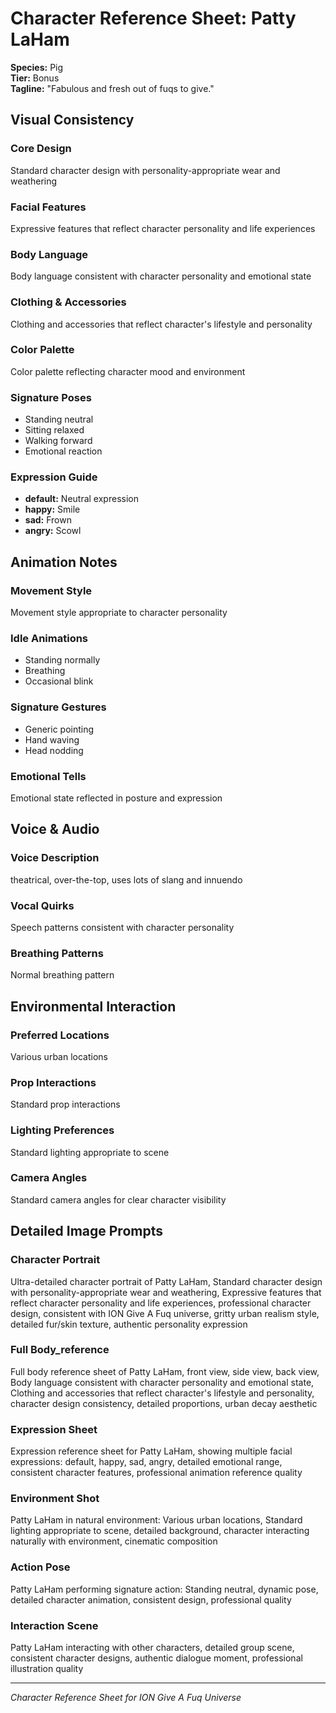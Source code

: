 # Character Reference Sheet: Patty LaHam

**Species:** Pig  
**Tier:** Bonus  
**Tagline:** "Fabulous and fresh out of fuqs to give."

## Visual Consistency

### Core Design
Standard character design with personality-appropriate wear and weathering

### Facial Features
Expressive features that reflect character personality and life experiences

### Body Language
Body language consistent with character personality and emotional state

### Clothing & Accessories
Clothing and accessories that reflect character's lifestyle and personality

### Color Palette
Color palette reflecting character mood and environment

### Signature Poses
- Standing neutral
- Sitting relaxed
- Walking forward
- Emotional reaction

### Expression Guide
- **default:** Neutral expression
- **happy:** Smile
- **sad:** Frown
- **angry:** Scowl

## Animation Notes

### Movement Style
Movement style appropriate to character personality

### Idle Animations
- Standing normally
- Breathing
- Occasional blink

### Signature Gestures
- Generic pointing
- Hand waving
- Head nodding

### Emotional Tells
Emotional state reflected in posture and expression

## Voice & Audio

### Voice Description
theatrical, over-the-top, uses lots of slang and innuendo

### Vocal Quirks
Speech patterns consistent with character personality

### Breathing Patterns
Normal breathing pattern

## Environmental Interaction

### Preferred Locations
Various urban locations

### Prop Interactions
Standard prop interactions

### Lighting Preferences
Standard lighting appropriate to scene

### Camera Angles
Standard camera angles for clear character visibility

## Detailed Image Prompts

### Character Portrait
Ultra-detailed character portrait of Patty LaHam, Standard character design with personality-appropriate wear and weathering, Expressive features that reflect character personality and life experiences, professional character design, consistent with ION Give A Fuq universe, gritty urban realism style, detailed fur/skin texture, authentic personality expression

### Full Body_reference
Full body reference sheet of Patty LaHam, front view, side view, back view, Body language consistent with character personality and emotional state, Clothing and accessories that reflect character's lifestyle and personality, character design consistency, detailed proportions, urban decay aesthetic

### Expression Sheet
Expression reference sheet for Patty LaHam, showing multiple facial expressions: default, happy, sad, angry, detailed emotional range, consistent character features, professional animation reference quality

### Environment Shot
Patty LaHam in natural environment: Various urban locations, Standard lighting appropriate to scene, detailed background, character interacting naturally with environment, cinematic composition

### Action Pose
Patty LaHam performing signature action: Standing neutral, dynamic pose, detailed character animation, consistent design, professional quality

### Interaction Scene
Patty LaHam interacting with other characters, detailed group scene, consistent character designs, authentic dialogue moment, professional illustration quality

---
*Character Reference Sheet for ION Give A Fuq Universe*
